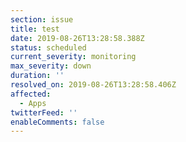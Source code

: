 ```yaml
---
section: issue
title: test
date: 2019-08-26T13:28:58.388Z
status: scheduled
current_severity: monitoring
max_severity: down
duration: ''
resolved_on: 2019-08-26T13:28:58.406Z
affected:
  - Apps
twitterFeed: ''
enableComments: false
---
```


